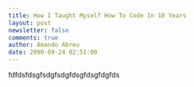 ```yaml
---
title: How I Taught Myself How To Code In 10 Years
layout: post
newsletter: false
comments: true
author: Amando Abreu
date: 2090-09-24 02:51:00
---
```

fdfdsfdsgfsdgfsdgfdsgfdsgfdgfds
